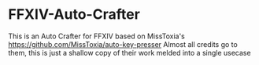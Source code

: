 # FFXIV-Auto-Crafter
This is an Auto Crafter for FFXIV
based on MissToxia's https://github.com/MissToxia/auto-key-presser
Almost all credits go to them, this is just a shallow copy of their work melded into a single usecase
